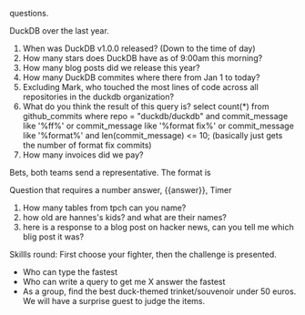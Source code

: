 
questions.

DuckDB over the last year.
1. When was DuckDB v1.0.0 released? (Down to the time of day)
2. How many stars does DuckDB have as of 9:00am this morning?
3. How many blog posts did we release this year?
4. How many DuckDB commites where there from Jan 1 to today?
5. Excluding Mark, who touched the most lines of code across all repositories in the duckdb organization?
6. What do you think the result of this query is? select count(*) from github_commits where repo = "duckdb/duckdb" and commit_message like '%ff%' or commit_message like '%format fix%' or commit_message like '%format%' and len(commit_message) <= 10; (basically just gets the number of format fix commits)
7. How many invoices did we pay?


Bets, both teams send a representative. The format is  

Question that requires a number answer, {{answer}}, Timer

1. How many tables from tpch can you name?
2. how old are hannes's kids? and what are their names?
3. here is a response to a blog post on hacker news, can you tell me which blig post it was?


Skillls round:
First choose your fighter, then the challenge is presented.
- Who can type the fastest
- Who can write a query to get me X answer the fastest
- As a group, find the best duck-themed trinket/souvenoir under 50 euros. We will have a surprise guest to judge the items.

